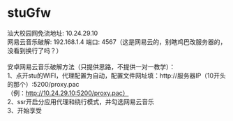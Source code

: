 # stuGfw
汕大校园网免流地址: 10.24.29.10<br/>
网易云音乐破解: 192.168.1.4    端口: 4567（这是网易云的，别瞎鸡巴改服务器的，没看到换行了吗？）<br/>
<br/>
安卓网易云音乐破解方法（只提供思路，不提供一对一教学）：<br/>
1、点开stu的WIFI，代理配置为自动，配置文件网址填：http://服务器IP（10开头的那个）:5200/proxy.pac<br/>
（例：http://10.24.29.10:5200/proxy.pac）<br/>
2、ssr开启分应用代理和绕行模式，并勾选网易云音乐<br/>
3、开始享受<br/>
